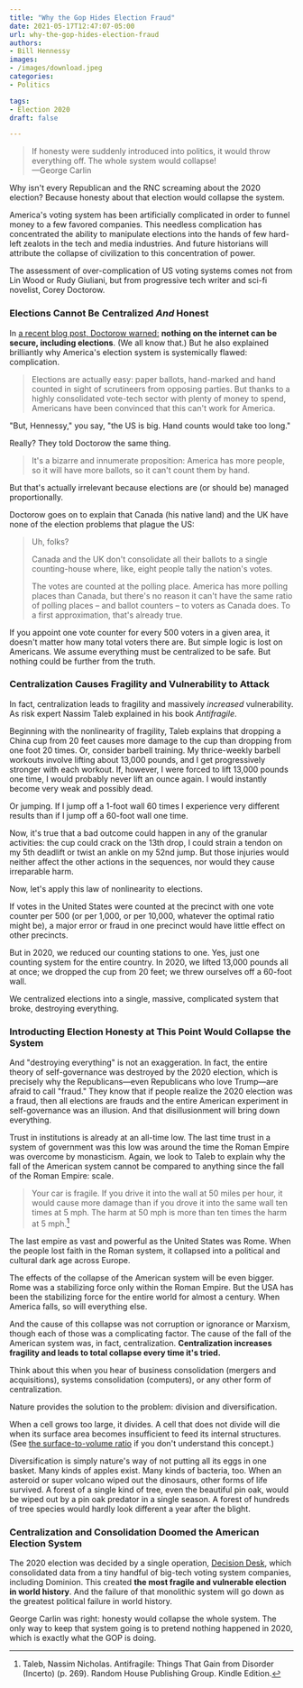 ```yaml
---
title: "Why the Gop Hides Election Fraud"
date: 2021-05-17T12:47:07-05:00
url: why-the-gop-hides-election-fraud
authors: 
- Bill Hennessy
images: 
- /images/download.jpeg
categories: 
- Politics

tags: 
- Election 2020
draft: false

---
```

> If honesty were suddenly introduced into politics, it would throw everything off. The whole system would collapse!  
> —George Carlin

Why isn't every Republican and the RNC screaming about the 2020 election? Because honesty about that election would collapse the system. 

America's voting system has been artificially complicated in order to funnel money to a few favored companies. This needless complication has concentrated the ability to manipulate elections into the hands of few hard-left zealots in the tech and media industries. And future historians will attribute the collapse of civilization to this concentration of power.

The assessment of over-complication of US voting systems comes not from Lin Wood or Rudy Giuliani, but from progressive tech writer and sci-fi novelist, Corey Doctorow.

### Elections Cannot Be Centralized *And* Honest

In [a recent blog post, Doctorow warned:](https://pluralistic.net/2021/04/12/tear-down-that-wall/#bmds) **nothing on the internet can be secure, including elections**. (We all know that.) But he also explained brilliantly why America's election system is systemically flawed: complication. 

> Elections are actually easy: paper ballots, hand-marked and hand counted in sight of scrutineers from opposing parties. But thanks to a highly consolidated vote-tech sector with plenty of money to spend, Americans have been convinced that this can't work for America.

"But, Hennessy," you say, "the US is big. Hand counts would take too long."

Really? They told Doctorow the same thing. 

> It's a bizarre and innumerate proposition: America has more people, so it will have more ballots, so it can't count them by hand.

But that's actually irrelevant because elections are (or should be) managed proportionally. 

Doctorow goes on to explain that Canada (his native land) and the UK have none of the election problems that plague the US:

> Uh, folks?
> 
> Canada and the UK don't consolidate all their ballots to a single counting-house where, like, eight people tally the nation's votes.
> 
> The votes are counted at the polling place. America has more polling places than Canada, but there's no reason it can't have the same ratio of polling places – and ballot counters – to voters as Canada does. To a first approximation, that's already true.

If you appoint one vote counter for every 500 voters in a given area, it doesn't matter how many total voters there are. But simple logic is lost on Americans. We assume everything must be centralized to be safe. But nothing could be further from the truth. 

### Centralization Causes Fragility and Vulnerability to Attack

In fact, centralization leads to fragility and massively *increased* vulnerability. As risk expert Nassim Taleb explained in his book *Antifragile*. 

Beginning with the nonlinearity of fragility, Taleb explains that dropping a China cup from 20 feet causes more damage to the cup than dropping from one foot 20 times. Or, consider barbell training. My thrice-weekly barbell workouts involve lifting about 13,000 pounds, and I get progressively stronger with each workout. If, however, I were forced to lift 13,000 pounds one time, I would probably never lift an ounce again. I would instantly become very weak and possibly dead. 

Or jumping. If I jump off a 1-foot wall 60 times I experience very different results than if I jump off a 60-foot wall one time. 

Now, it's true that a bad outcome could happen in any of the granular activities: the cup could crack on the 13th drop, I could strain a tendon on my 5th deadlift or twist an ankle on my 52nd jump. But those injuries would neither affect the other actions in the sequences, nor would they cause irreparable harm. 

Now, let's apply this law of nonlinearity to elections.

If votes in the United States were counted at the precinct with one vote counter per 500 (or per 1,000, or per 10,000, whatever the optimal ratio might be), a major error or fraud in one precinct would have little effect on other precincts. 

But in 2020, we reduced our counting stations to one. Yes, just one counting system for the entire country. In 2020, we lifted 13,000 pounds all at once; we dropped the cup from 20 feet; we threw ourselves off a 60-foot wall. 

We centralized elections into a single, massive, complicated system that broke, destroying everything. 

### Introducting Election Honesty at This Point Would Collapse the System

And "destroying everything" is not an exaggeration. In fact, the entire theory of self-governance was destroyed by the 2020 election, which is precisely why the Republicans—even Republicans who love Trump—are afraid to call "fraud." They know that if people realize the 2020 election was a fraud, then all elections are frauds and the entire American experiment in self-governance was an illusion. And that disillusionment will bring down everything. 

Trust in institutions is already at an all-time low. The last time trust in a system of government was this low was around the time the Roman Empire was overcome by monasticism. Again, we look to Taleb to explain why the fall of the American system cannot be compared to anything since the fall of the Roman Empire: scale.

> Your car is fragile. If you drive it into the wall at 50 miles per hour, it would cause more damage than if you drove it into the same wall ten times at 5 mph. The harm at 50 mph is more than ten times the harm at 5 mph.[^1]

The last empire as vast and powerful as the United States was Rome. When the people lost faith in the Roman system, it collapsed into a political and cultural dark age across Europe. 

The effects of the collapse of the American system will be even bigger. Rome was a stabilizing force only within the Roman Empire. But the USA has been the stabilizing force for the entire world for almost a century. When America falls, so will everything else. 

And the cause of this collapse was not corruption or ignorance or Marxism, though each of those was a complicating factor. The cause of the fall of the American system was, in fact, centralization. **Centralization increases fragility and leads to total collapse every time it's tried.** 

Think about this when you hear of business consolidation (mergers and acquisitions), systems consolidation (computers), or any other form of centralization. 

Nature provides the solution to the problem: division and diversification. 

When a cell grows too large, it divides. A cell that does not divide will die when its surface area becomes insufficient to feed its internal structures. (See [the surface-to-volume ratio](http://www.tiem.utk.edu/~gross/bioed/bealsmodules/area_volume.html) if you don't understand this concept.)

Diversification is simply nature's way of not putting all its eggs in one basket. Many kinds of apples exist. Many kinds of bacteria, too. When an asteroid or super volcano wiped out the dinosaurs, other forms of life survived. A forest of a single kind of tree, even the beautiful pin oak, would be wiped out by a pin oak predator in a single season. A forest of hundreds of tree species would hardly look different a year after the blight. 

### Centralization and Consolidation Doomed the American Election System

The 2020 election was decided by a single operation, [Decision Desk](https://www.vox.com/policy-and-politics/21535103/when-will-we-get-election-results-calls-networks), which consolidated data from a tiny handful of big-tech voting system companies, including Dominion. This created **the most fragile and vulnerable election in world history**. And the failure of that monolithic system will go down as the greatest political failure in world history. 

George Carlin was right: honesty would collapse the whole system. The only way to keep that system going is to pretend nothing happened in 2020, which is exactly what the GOP is doing. 

[^1]: Taleb, Nassim Nicholas. Antifragile: Things That Gain from Disorder (Incerto) (p. 269). Random House Publishing Group. Kindle Edition. 

